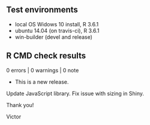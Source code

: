 ## Test environments
* local OS Widows 10 install, R 3.6.1
* ubuntu 14.04 (on travis-ci), R 3.6.1
* win-builder (devel and release)

## R CMD check results

0 errors | 0 warnings | 0 note

* This is a new release.

Update JavaScript library.
Fix issue with sizing in Shiny.

Thank you!

Victor
